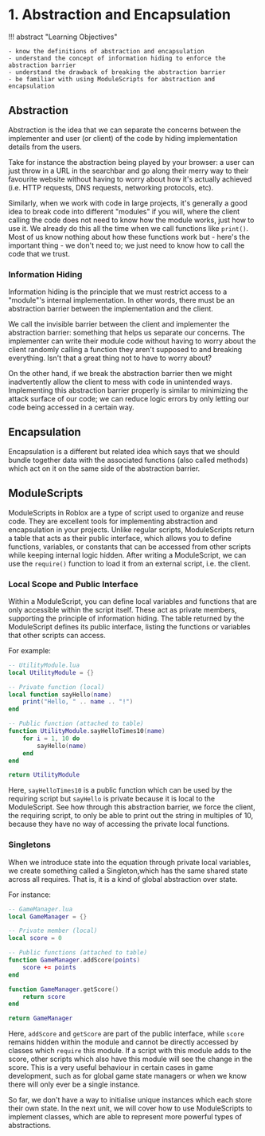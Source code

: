 # 1. Abstraction and Encapsulation

!!! abstract "Learning Objectives"

    - know the definitions of abstraction and encapsulation
    - understand the concept of information hiding to enforce the abstraction barrier
    - understand the drawback of breaking the abstraction barrier
    - be familiar with using ModuleScripts for abstraction and encapsulation

## Abstraction

Abstraction is the idea that we can separate the concerns between the implementer and user (or client) of the code by hiding implementation details from the users.

Take for instance the abstraction being played by your browser: a user can just throw in a URL in the searchbar and go along their merry way to their favourite website without having to worry about how it's actually achieved (i.e. HTTP requests, DNS requests, networking protocols, etc).

Similarly, when we work with code in large projects, it's generally a good idea to break code into different "modules" if you will, where the client calling the code does not need to know how the module works, just how to use it. We already do this all the time when we call functions like `print()`. Most of us know nothing about how these functions work but - here's the important thing - we don't need to; we just need to know how to call the code that we trust.

### Information Hiding

Information hiding is the principle that we must restrict access to a "module"'s internal implementation. In other words, there must be an abstraction barrier between the implementation and the client.

We call the invisible barrier between the client and implementer the abstraction barrier: something that helps us separate our concerns. The implementer can write their module code without having to worry about the client randomly calling a function they aren't supposed to and breaking everything. Isn't that a great thing not to have to worry about?

On the other hand, if we break the abstraction barrier then we might inadvertently allow the client to mess with code in unintended ways. Implementing this abstraction barrier properly is similar to minimizing the attack surface of our code; we can reduce logic errors by only letting our code being accessed in a certain way.

## Encapsulation

Encapsulation is a different but related idea which says that we should bundle together data with the associated functions (also called methods) which act on it on the same side of the abstraction barrier.

## ModuleScripts

ModuleScripts in Roblox are a type of script used to organize and reuse code. They are excellent tools for implementing abstraction and encapsulation in your projects. Unlike regular scripts, ModuleScripts return a table that acts as their public interface, which allows you to define functions, variables, or constants that can be accessed from other scripts while keeping internal logic hidden. After writing a ModuleScript, we can use the `require()` function to load it from an external script, i.e. the client.

### Local Scope and Public Interface

Within a ModuleScript, you can define local variables and functions that are only accessible within the script itself. These act as private members, supporting the principle of information hiding. The table returned by the ModuleScript defines its public interface, listing the functions or variables that other scripts can access.

For example:

```lua
-- UtilityModule.lua
local UtilityModule = {}

-- Private function (local)
local function sayHello(name)
    print("Hello, " .. name .. "!")
end

-- Public function (attached to table)
function UtilityModule.sayHelloTimes10(name)
    for i = 1, 10 do
        sayHello(name)
    end
end

return UtilityModule
```

Here, `sayHelloTimes10` is a public function which can be used by the requiring script but `sayHello` is private because it is local to the ModuleScript. See how through this abstraction barrier, we force the client, the requiring script, to only be able to print out the string in multiples of 10, because they have no way of accessing the private local functions.

### Singletons

When we introduce state into the equation through private local variables, we create something called a Singleton,which has the same shared state across all requires. That is, it is a kind of global abstraction over state.

For instance:

```lua
-- GameManager.lua
local GameManager = {}

-- Private member (local)
local score = 0

-- Public functions (attached to table)
function GameManager.addScore(points)
    score += points
end

function GameManager.getScore()
    return score
end

return GameManager
```

Here, `addScore` and `getScore` are part of the public interface, while `score` remains hidden within the module and cannot be directly accessed by classes which `require` this module. If a script with this module adds to the score, other scripts which also have this module will see the change in the score. This is a very useful behaviour in certain cases in game development, such as for global game state managers or when we know there will only ever be a single instance.

So far, we don't have a way to initialise unique instances which each store their own state. In the next unit, we will cover how to use ModuleScripts to implement classes, which are able to represent more powerful types of abstractions.
